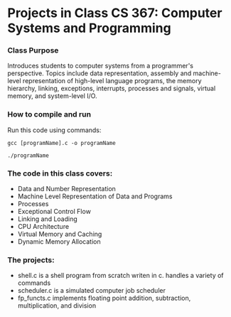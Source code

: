 # Projects in Class CS 367: Computer Systems and Programming

### Class Purpose
Introduces students to computer systems from a programmer's perspective. Topics include data representation, assembly and machine-level representation of 
high-level language programs, the memory hierarchy, linking, exceptions, interrupts, processes and signals, virtual memory, and system-level I/O. 
### How to compile and run
Run this code using commands:

``` 
gcc [programName].c -o programName

./programName
```

### The code in this class covers:
- Data and Number Representation
- Machine Level Representation of Data and Programs
- Processes
- Exceptional Control Flow
- Linking and Loading
- CPU Architecture
- Virtual Memory and Caching
- Dynamic Memory Allocation

### The projects:
- shell.c is a shell program from scratch writen in c. handles a variety of commands
- scheduler.c is a simulated computer job scheduler
- fp_functs.c implements floating point addition, subtraction, multiplication, and division
